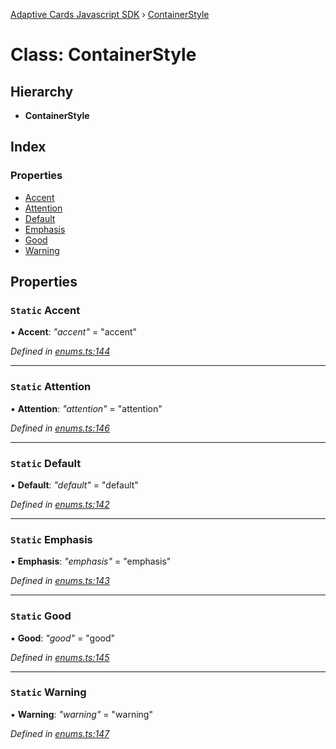 [Adaptive Cards Javascript SDK](../README.md) › [ContainerStyle](containerstyle.md)

# Class: ContainerStyle

## Hierarchy

* **ContainerStyle**

## Index

### Properties

* [Accent](containerstyle.md#static-accent)
* [Attention](containerstyle.md#static-attention)
* [Default](containerstyle.md#static-default)
* [Emphasis](containerstyle.md#static-emphasis)
* [Good](containerstyle.md#static-good)
* [Warning](containerstyle.md#static-warning)

## Properties

### `Static` Accent

▪ **Accent**: *"accent"* = "accent"

*Defined in [enums.ts:144](https://github.com/microsoft/AdaptiveCards/blob/8588bd5ad/source/nodejs/adaptivecards/src/enums.ts#L144)*

___

### `Static` Attention

▪ **Attention**: *"attention"* = "attention"

*Defined in [enums.ts:146](https://github.com/microsoft/AdaptiveCards/blob/8588bd5ad/source/nodejs/adaptivecards/src/enums.ts#L146)*

___

### `Static` Default

▪ **Default**: *"default"* = "default"

*Defined in [enums.ts:142](https://github.com/microsoft/AdaptiveCards/blob/8588bd5ad/source/nodejs/adaptivecards/src/enums.ts#L142)*

___

### `Static` Emphasis

▪ **Emphasis**: *"emphasis"* = "emphasis"

*Defined in [enums.ts:143](https://github.com/microsoft/AdaptiveCards/blob/8588bd5ad/source/nodejs/adaptivecards/src/enums.ts#L143)*

___

### `Static` Good

▪ **Good**: *"good"* = "good"

*Defined in [enums.ts:145](https://github.com/microsoft/AdaptiveCards/blob/8588bd5ad/source/nodejs/adaptivecards/src/enums.ts#L145)*

___

### `Static` Warning

▪ **Warning**: *"warning"* = "warning"

*Defined in [enums.ts:147](https://github.com/microsoft/AdaptiveCards/blob/8588bd5ad/source/nodejs/adaptivecards/src/enums.ts#L147)*
